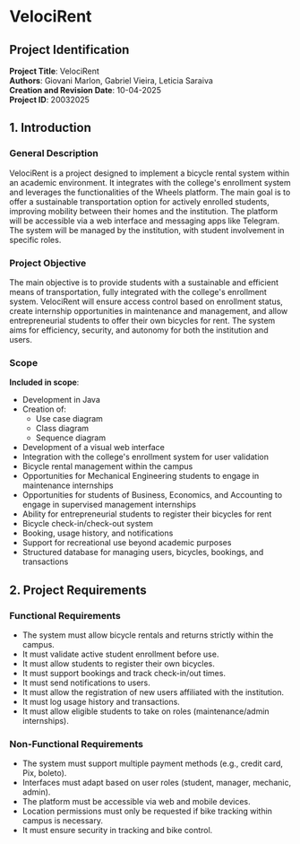 
# VelociRent

## Project Identification
**Project Title**: VelociRent  
**Authors**: Giovani Marlon, Gabriel Vieira, Leticia Saraiva  
**Creation and Revision Date**: 10-04-2025  
**Project ID**: 20032025

## 1. Introduction

### General Description
VelociRent is a project designed to implement a bicycle rental system within an academic environment. It integrates with the college's enrollment system and leverages the functionalities of the Wheels platform. The main goal is to offer a sustainable transportation option for actively enrolled students, improving mobility between their homes and the institution. The platform will be accessible via a web interface and messaging apps like Telegram. The system will be managed by the institution, with student involvement in specific roles.

### Project Objective
The main objective is to provide students with a sustainable and efficient means of transportation, fully integrated with the college's enrollment system. VelociRent will ensure access control based on enrollment status, create internship opportunities in maintenance and management, and allow entrepreneurial students to offer their own bicycles for rent. The system aims for efficiency, security, and autonomy for both the institution and users.

### Scope
**Included in scope**:
- Development in Java 
- Creation of:
  - Use case diagram  
  - Class diagram  
  - Sequence diagram  
- Development of a visual web interface  
- Integration with the college's enrollment system for user validation  
- Bicycle rental management within the campus  
- Opportunities for Mechanical Engineering students to engage in maintenance internships  
- Opportunities for students of Business, Economics, and Accounting to engage in supervised management internships  
- Ability for entrepreneurial students to register their bicycles for rent  
- Bicycle check-in/check-out system  
- Booking, usage history, and notifications  
- Support for recreational use beyond academic purposes  
- Structured database for managing users, bicycles, bookings, and transactions  

## 2. Project Requirements

### Functional Requirements
- The system must allow bicycle rentals and returns strictly within the campus.
- It must validate active student enrollment before use.
- It must allow students to register their own bicycles.
- It must support bookings and track check-in/out times.
- It must send notifications to users.
- It must allow the registration of new users affiliated with the institution.
- It must log usage history and transactions.
- It must allow eligible students to take on roles (maintenance/admin internships).

### Non-Functional Requirements
- The system must support multiple payment methods (e.g., credit card, Pix, boleto).
- Interfaces must adapt based on user roles (student, manager, mechanic, admin).
- The platform must be accessible via web and mobile devices.
- Location permissions must only be requested if bike tracking within campus is necessary.
- It must ensure security in tracking and bike control.

